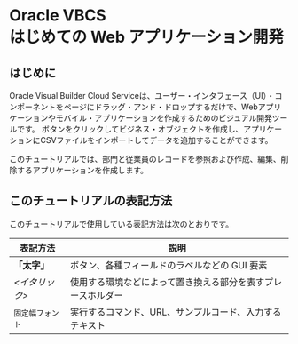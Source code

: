 # Oracle VBCS<br/>はじめての Web アプリケーション開発

## はじめに

Oracle Visual Builder Cloud Serviceは、ユーザー・インタフェース（UI）・コンポーネントをページにドラッグ・アンド・ドロップするだけで、Webアプリケーションやモバイル・アプリケーションを作成するためのビジュアル開発ツールです。
ボタンをクリックしてビジネス・オブジェクトを作成し、アプリケーションにCSVファイルをインポートしてデータを追加することができます。

このチュートリアルでは、部門と従業員のレコードを参照および作成、編集、削除するアプリケーションを作成します。

## このチュートリアルの表記方法

このチュートリアルで使用している表記方法は次のとおりです。

|表記方法|説明|
|------|---|
|**「太字」**|ボタン、各種フィールドのラベルなどの GUI 要素|
|*<イタリック>*|使用する環境などによって置き換える部分を表すプレースホルダー|
|`固定幅フォント`|実行するコマンド、URL、サンプルコード、入力するテキスト|
